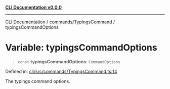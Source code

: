[**CLI Documentation v0.0.0**](../../../README.md)

***

[CLI Documentation](../../../modules.md) / [commands/TypingsCommand](../README.md) / typingsCommandOptions

# Variable: typingsCommandOptions

> `const` **typingsCommandOptions**: `CommandOptions`

Defined in: [cli/src/commands/TypingsCommand.ts:14](https://github.com/stonemjs/cli/blob/918c4879f2a7715f30d46038936ca1a10bb41202/src/commands/TypingsCommand.ts#L14)

The typings command options.
